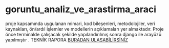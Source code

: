 # goruntu_analiz_ve_arastirma_araci
 proje kapsamında uygulanan mimari, kod bileşenleri, metodolojiler, veri  kaynakları, ön/ardıl işlemler ve modellerin açıklamaları yer almaktadır.  Proje önce terminalde çalışacak şekilde yapılandırılmış sonra django ile arayüzü  yapılmıştır .
 TEKNİK RAPORA [BURADAN ULASABİLİRSİNİZ](https://github.com/denizirfn/goruntu_analiz_ve_arastirma_araci/blob/main/TEKN%C4%B0K_RAPOR.pdf)
